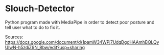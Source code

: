 # Slouch-Detector

Python program made with MediaPipe in order to detect poor posture and tell user what to do to fix it.

Sources: https://docs.google.com/document/d/1pamW34WPj7UdqDgdHAAmhBQLQyUlwN-h5zdiZ9N_8bw/edit?usp=sharing
